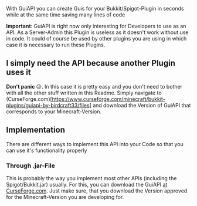 With GuiAPI you can create Guis for your Bukkit/Spigot-Plugin in seconds while at the same time saving many lines of code

**Important**: GuiAPI is right now only interesting for Developers to use as an API. As a Server-Admin this Plugin is useless as it doesn't work without use in code. It could of course be used by other plugins you are using in which case it is necessary to run these Plugins.


## I simply need the API because another Plugin uses it

**Don't panic** 😉. In this case it is pretty easy and you don't need to bother with all the other stuff written in this Readme. 
Simply navigate to (CurseForge.com)[https://www.curseforge.com/minecraft/bukkit-plugins/guiapi-by-birdcraft33/files] and download the Version of GuiAPI that corresponds to your Minecraft-Version. 



## Implementation

There are different ways to implement this API into your Code so that you can use it's functionality properly

### Through .jar-File

This is probably the way you implement most other APIs (including the Spigot/Bukkit.jar) usually. 
For this, you can download the GuiAPI [at CurseForge.com](https://www.curseforge.com/minecraft/bukkit-plugins/guiapi-by-birdcraft33/files). 
Just make sure, that you download the Version approved for the Minecraft-Version you are developing for.
